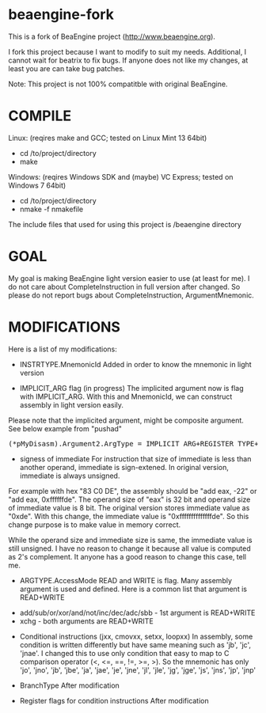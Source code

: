 beaengine-fork
==============

This is a fork of BeaEngine project (http://www.beaengine.org).

I fork this project because I want to modify to suit my needs.
Additional, I cannot wait for beatrix to fix bugs. If anyone
does not like my changes, at least you are can take bug patches.

Note: This project is not 100% compatitble with original BeaEngine.


COMPILE
==============
Linux: (reqires make and GCC; tested on Linux Mint 13 64bit)
- cd /to/project/directory
- make

Windows: (reqires Windows SDK and (maybe) VC Express; tested on Windows 7 64bit)
- cd /to/project/directory
- nmake -f nmakefile

The include files that used for using this project is /beaengine directory


GOAL
==============
My goal is making BeaEngine light version easier to use (at least for me).
I do not care about CompleteInstruction in full version after changed.
So please do not report bugs about CompleteInstruction, ArgumentMnemonic.


MODIFICATIONS
==============
Here is a list of my modifications:

* INSTRTYPE.MnemonicId
Added in order to know the mnemonic in light version

* IMPLICIT_ARG flag (in progress)
The implicited argument now is flag with IMPLICIT_ARG. With this and 
MnemonicId, we can construct assembly in light version easily.

Please note that the implicited argument, might be composite argument.
See below example from "pushad"
<pre>
(*pMyDisasm).Argument2.ArgType = IMPLICIT_ARG+REGISTER_TYPE+GENERAL_REG+REG0+REG1+REG2+REG3+REG4+REG5+REG6+REG7;
</pre>

* signess of immediate
For instruction that size of immediate is less than another operand, 
immediate is sign-extened. In original version, immediate is always unsigned.

For example with hex "83 C0 DE", the assembly should be "add eax, -22" or 
"add eax, 0xffffffde". The operand size of "eax" is 32 bit and operand size
of immediate value is 8 bit. The original version stores immediate value 
as "0xde". With this change, the immediate value is "0xffffffffffffffde".
So this change purpose is to make value in memory correct.

While the operand size and immediate size is same, the immediate value is 
still unsigned. I have no reason to change it because all value is computed 
as 2's complement. It anyone has a good reason to change this case, tell me.

* ARGTYPE.AccessMode
READ and WRITE is flag. Many assembly argument is used and defined.
Here is a common list that argument is READ+WRITE
- add/sub/or/xor/and/not/inc/dec/adc/sbb - 1st argument is READ+WRITE
- xchg - both arguments are READ+WRITE

* Conditional instructions (jxx, cmovxx, setxx, loopxx)
In assembly, some condition is written differently but have same meaning 
such as 'jb', 'jc', 'jnae'. I changed this to use only condition that easy 
to map to C comparison operator (<, <=, ==, !=, >=, >). So the mnemonic 
has only 'jo', 'jno', 'jb', 'jbe', 'ja', 'jae', 'je', 'jne', 'jl', 'jle',
'jg', 'jge', 'js', 'jns', 'jp', 'jnp'

* BranchType
After modification

* Register flags for condition instructions
After modification
